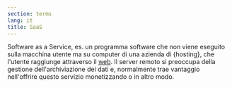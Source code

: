 ```yaml
---
section: terms
lang: it
title: SaaS
---
```



Software as a Service, es. un programma software che non viene eseguito sulla macchina utente ma su computer di una azienda di {hosting}, che l'utente raggiunge attraverso il [web](../web/). Il server remoto si preoccupa della gestione dell'archiviazione dei dati e, normalmente trae vantaggio nell'offrire questo servizio monetizzando o in altro modo.
